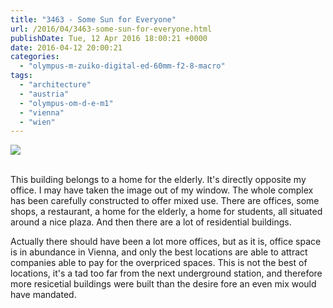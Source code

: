 ```yaml
---
title: "3463 - Some Sun for Everyone"
url: /2016/04/3463-some-sun-for-everyone.html
publishDate: Tue, 12 Apr 2016 18:00:21 +0000
date: 2016-04-12 20:00:21
categories: 
  - "olympus-m-zuiko-digital-ed-60mm-f2-8-macro"
tags: 
  - "architecture"
  - "austria"
  - "olympus-om-d-e-m1"
  - "vienna"
  - "wien"
---
```

<div class="container">
<div class="center"><a target="_blank" href="https://d25zfm9zpd7gm5.cloudfront.net/1200x1200/2015/20151223_130318_lr.jpg"><img class="webfeedsFeaturedVisual" src="https://d25zfm9zpd7gm5.cloudfront.net/0600x0600/2015/20151223_130318_lr.jpg" /></a></div>
</div>
<br />

This building belongs to a home for the elderly. It's directly opposite my office. I may have taken the image out of my window. The whole complex has been carefully constructed to offer mixed use. There are offices, some shops, a restaurant, a home for the elderly, a home for students, all situated around a nice plaza. And then there are a lot of residential buildings.

Actually there should have been a lot more offices, but as it is, office space is in abundance in Vienna, and only the best locations are able to attract companies able to pay for the overpriced spaces. This is not the best of locations, it's a tad too far from the next underground station, and therefore more resicetial buildings were built than the desire fore an even mix would have mandated.
